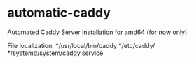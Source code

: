 # automatic-caddy
Automated Caddy Server installation for amd64 (for now only)

File localization:
*/usr/local/bin/caddy
*/etc/caddy/
*/systemd/system/caddy.service
